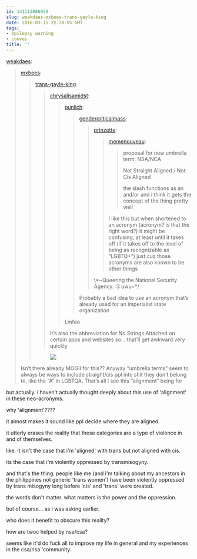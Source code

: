 ```yaml
---
id: 141112086959
slug: weakdaes-mxbees-trans-gayle-king
date: 2016-03-15 22:38:55 GMT
tags:
- epilepsy warning
- convos
title: ''
---
```

<p><a class="tumblr_blog" href="http://weakdaes.tumblr.com/post/141111007830">weakdaes</a>:</p>
<blockquote>
<p><a class="tumblr_blog" href="http://mxbees.tumblr.com/post/141108384634">mxbees</a>:</p>
<blockquote>
<p><a class="tumblr_blog" href="http://trans-gayle-king.tumblr.com/post/141108105550">trans-gayle-king</a>:</p>
<blockquote>
<p><a class="tumblr_blog" href="http://chrysalisamidst.tumblr.com/post/141107947268">chrysalisamidst</a>:</p>
<blockquote>
<p><a class="tumblr_blog" href="http://punlich.tumblr.com/post/141107906313">punlich</a>:</p>
<blockquote>
<p><a class="tumblr_blog" href="http://gendercriticalmass.tumblr.com/post/141107669436">gendercriticalmass</a>:</p>
<blockquote>
<p><a class="tumblr_blog" href="http://prinzette.tumblr.com/post/141104250063">prinzette</a>:</p>
<blockquote>
<p><a class="tumblr_blog" href="http://memenouveau.tumblr.com/post/141082882349">memenouveau</a>:</p>
<blockquote>
<p>proposal for new umbrella term: NSA/NCA</p>
<p>Not Straight Aligned / Not Cis Aligned</p>
<p>the slash functions as an and/or and i think it gets the concept of the thing pretty well</p>
</blockquote>
<p>I like this but when shortened to an acronym (acronym? is that the right word?) it might be confusing, at least until it takes off (if it takes off to the level of being as recognizable as “LGBTQ+”) just cuz those acronyms are also known to be other things</p>
</blockquote>
<p>\*~Queering the National Security Agency. :3 uwu~*/</p>
</blockquote>
<p>Probably a bad idea to use an acronym that’s already used for an imperialist state organization</p>
</blockquote>
<p>Lmfao</p>
</blockquote>
<p>It’s also the  abbreviation for No Strings Attached on certain apps and websites so… that’ll get awkward very quickly</p>
</blockquote>
<p><figure data-orig-height="200" data-orig-width="248"><img src="https://55.media.tumblr.com/2e0802a6d1a4146b4799c899246c08d6/tumblr_inline_o43nizXVOs1rdzs46_500.gif" data-orig-height="200" data-orig-width="248"></figure></p>
</blockquote>
<p>Isn’t there already MOGII for this?? Anyway “umbrella terms” seem to always be ways to include straight/cis ppl into shit they don’t belong to, like the “A” in LGBTQA. That’s all I see this “alignment” being for</p>
</blockquote>

but actually. i haven't actually thought deeply about this use of 'alignment' in these neo-acronyms.

why 'alignment'????

it almost makes it sound like ppl decide where they are aligned. 

it utterly erases the reality that these categories are a type of violence in and of themselves.

like. it isn't the case that i'm 'aligned' with trans but not aligned with cis.

its the case that i'm violently oppressed by transmisogyny. 

and that's the thing. people like me (and i'm talking about my ancestors in the philippines not generic 'trans women') have been violently oppressed by trans misogyny long before 'cis' and 'trans' were created. 

the words don't matter. what matters is the power and the oppression.

but of course... as i was asking earlier. 

who does it benefit to obscure this reality?

how are twoc helped by nsa/csa?

seems like it'd do fuck all to improve my life in general and my experiences in the csa/nsa 'community.
